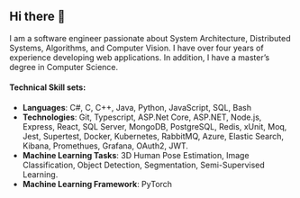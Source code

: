 ## Hi there 👋

<!--
**nies14/nies14** is a ✨ _special_ ✨ repository because its `README.md` (this file) appears on your GitHub profile.

Here are some ideas to get you started:

- 🔭 I’m currently working on ...
- 🌱 I’m currently learning ...
- 👯 I’m looking to collaborate on ...
- 🤔 I’m looking for help with ...
- 💬 Ask me about ...
- 📫 How to reach me: ...
- 😄 Pronouns: ...
- ⚡ Fun fact: ...
-->

I am a software engineer passionate about System Architecture, Distributed Systems, Algorithms, and Computer Vision. I have over four years of experience developing web applications. In addition, I have a master’s degree in Computer Science. 

#### Technical Skill sets:
- **Languages**: C#, C, C++, Java, Python, JavaScript, SQL, Bash
- **Technologies**: Git, Typescript, ASP.Net Core, ASP.NET, Node.js, Express, React, SQL Server, MongoDB, PostgreSQL, Redis, xUnit, Moq, Jest, Supertest, Docker, Kubernetes, RabbitMQ, Azure, Elastic Search, Kibana, Promethues, Grafana, OAuth2, JWT.
- **Machine Learning Tasks**: 3D Human Pose Estimation, Image Classification, Object Detection, Segmentation, Semi-Supervised Learning.
- **Machine Learning Framework**: PyTorch
